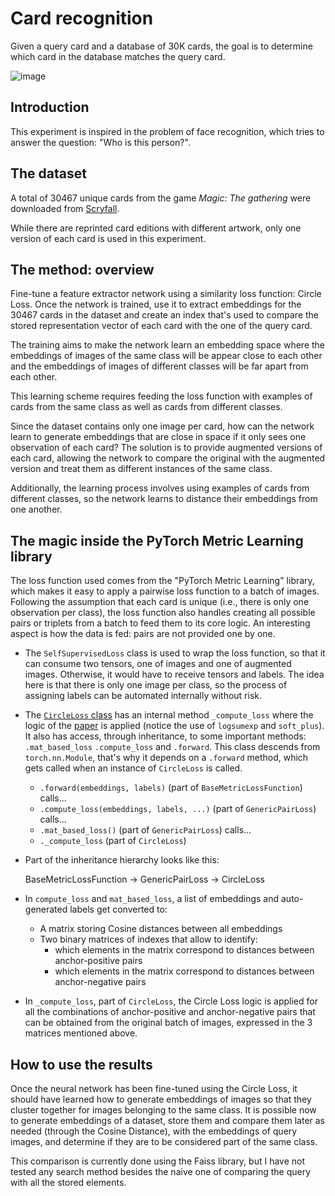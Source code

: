 # Card recognition

Given a query card and a database of 30K cards, the goal is to determine which card in the database matches the query card.

![image](https://github.com/user-attachments/assets/f7821999-0585-45d2-888e-9f032496e599)


## Introduction

This experiment is inspired in the problem of face recognition, which tries to answer the question: "Who is this person?".

## The dataset

A total of 30467 unique cards from the game *Magic: The gathering* were downloaded from [Scryfall](https://scryfall.com/docs/api/bulk-data).

While there are reprinted card editions with different artwork, only one version of each card is used in this experiment.

## The method: overview

Fine-tune a feature extractor network using a similarity loss function: Circle Loss. Once the network is trained, use it to extract embeddings for the 30467 cards in the dataset and create an index that's used to compare the stored representation vector of each card with the one of the query card.

The training aims to make the network learn an embedding space where the embeddings of images of the same class will be appear close to each other and the embeddings of images of different classes will be far apart from each other.

This learning scheme requires feeding the loss function with examples of cards from the same class as well as cards from different classes.

Since the dataset contains only one image per card, how can the network learn to generate embeddings that are close in space if it only sees one observation of each card? The solution is to provide augmented versions of each card, allowing the network to compare the original with the augmented version and treat them as different instances of the same class.

Additionally, the learning process involves using examples of cards from different classes, so the network learns to distance their embeddings from one another.

## The magic inside the PyTorch Metric Learning library

The loss function used comes from the "PyTorch Metric Learning" library, which makes it easy to apply a pairwise loss function to a batch of images. Following the assumption that each card is unique (i.e., there is only one observation per class), the loss function also handles creating all possible pairs or triplets from a batch to feed them to its core logic. An interesting aspect is how the data is fed: pairs are not provided one by one.

- The `SelfSupervisedLoss` class is used to wrap the loss function, so that it can consume two tensors, one of images and one of augmented images. Otherwise, it would have to receive tensors and labels. The idea here is that there is only one image per class, so the process of assigning labels can be automated internally without risk.

- The [`CircleLoss` class](https://github.com/KevinMusgrave/pytorch-metric-learning/blob/28d5acce05f61b0d0c15acbe423a7ba387efcb4d/src/pytorch_metric_learning/losses/circle_loss.py#L10) has an internal method `_compute_loss` where the logic of the [paper](https://arxiv.org/pdf/2002.10857) is applied (notice the use of `logsumexp` and `soft_plus`). It also has access, through inheritance, to some important methods: `.mat_based_loss` `.compute_loss` and `.forward`. This class descends from `torch.nn.Module`, that's why it depends on a `.forward` method, which gets called when an instance of `CircleLoss` is called.

    - `.forward(embeddings, labels)` (part of `BaseMetricLossFunction`) calls...
    - `.compute_loss(embeddings, labels, ...)` (part of `GenericPairLoss`) calls...
    - `.mat_based_loss()` (part of `GenericPairLoss`) calls...
    - `._compute_loss` (part of `CircleLoss`)

- Part of the inheritance hierarchy looks like this:

    BaseMetricLossFunction -> GenericPairLoss -> CircleLoss

- In `compute_loss` and `mat_based_loss`, a list of embeddings and auto-generated labels get converted to:
    - A matrix storing Cosine distances between all embeddings
    - Two binary matrices of indexes that allow to identify:
        - which elements in the matrix correspond to distances between anchor-positive pairs
        - which elements in the matrix correspond to distances between anchor-negative pairs
- In `_compute_loss`, part of `CircleLoss`, the Circle Loss logic is applied for all the combinations of anchor-positive and anchor-negative pairs that can be obtained from the original batch of images, expressed in the 3 matrices mentioned above.


## How to use the results

Once the neural network has been fine-tuned using the Circle Loss, it should have learned how to generate embeddings of images so that they cluster together for images belonging to the same class. It is possible now to generate embeddings of a dataset, store them and compare them later as needed (through the Cosine Distance), with the embeddings of query images, and determine if they are to be considered part of the same class.

This comparison is currently done using the Faiss library, but I have not tested any search method besides the naive one of comparing the query with all the stored elements.

